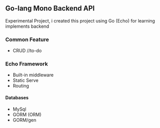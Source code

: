 ## Go-lang Mono Backend API

Experimental Project, i created this project using Go (Echo) for learning implements backend

### Common Feature

- CRUD //to-do

### Echo Framework

- Built-in middleware
- Static Serve
- Routing

#### Databases

- MySql
- GORM (ORM)
- GORM/gen
